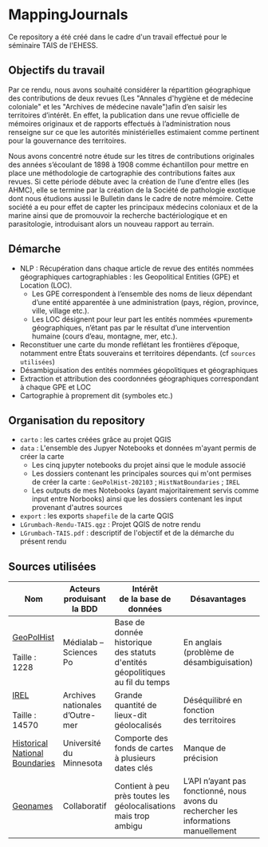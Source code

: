 # MappingJournals
Ce repository a été créé dans le cadre d'un travail effectué pour le séminaire TAIS de l'EHESS. 

## Objectifs du travail 


Par ce rendu, nous avons souhaité considérer la répartition géographique des contributions de deux revues (Les "Annales d'hygiène et de médecine coloniale" et les "Archives de médecine navale")afin d’en saisir les territoires d’intérêt. En effet, la publication dans une revue officielle de mémoires originaux et de rapports effectués à l’administration nous renseigne sur ce que les autorités ministérielles estimaient comme pertinent pour la gouvernance des territoires.

Nous avons concentré notre étude sur les titres de contributions originales des années s’écoulant de 1898 à 1908 comme échantillon pour mettre en place une méthodologie de cartographie des contributions faites aux revues. Si cette période débute avec la création de l’une d’entre elles (les AHMC), elle se termine par la création de la Société de pathologie exotique dont nous étudions aussi le Bulletin dans le cadre de notre mémoire. Cette société a eu pour effet de capter les principaux médecins coloniaux et de la marine ainsi que de promouvoir la recherche bactériologique et en parasitologie, introduisant alors un nouveau rapport au terrain.

## Démarche
* NLP : Récupération dans chaque article de revue des entités nommées géographiques cartographiables : les Geopolitical Entities (GPE) et Location (LOC).
  * Les GPE correspondent à l’ensemble des noms de lieux dépendant d’une entité apparentée à une administration (pays, région, province, ville, village etc.). 
  * Les LOC désignent pour leur part les entités nommées «purement» géographiques, n’étant pas par le résultat d’une intervention humaine (cours d’eau, montagne, mer, etc.).
* Reconstituer une carte du monde reflétant les frontières d’époque, notamment entre États souverains et territoires dépendants. (cf `sources utilisées`)
* Désambiguisation des entités nommées géopolitiques et géographiques
* Extraction et attribution des coordonnées géographiques correspondant à chaque GPE et LOC
* Cartographie à proprement dit (symboles etc.)

## Organisation du repository

* `carto` : les cartes créées grâce au projet QGIS
* `data` : L'ensemble des Jupyer Notebooks et données m'ayant permis de créer la carte
  * Les cinq jupyter notebooks du projet ainsi que le module associé
  * Les dossiers contenant les principales sources qui m'ont permises de créer la carte : `GeoPolHist-202103` ; `HistNatBoundaries` ; `IREL`
  * Les outputs de mes Notebooks (ayant majoritairement servis comme input entre Norbooks) ainsi que les dossiers contenant les input provenant d'autres sources
* `export` : les exports `shapefile` de la carte QGIS
* `LGrumbach-Rendu-TAIS.qgz` : Projet QGIS de notre rendu
* `LGrumbach-TAIS.pdf` : descriptif de l'objectif et de la démarche du présent rendu

## Sources utilisées 


| Nom                             	| Acteurs produisant la BDD       	| Intérêt<br>de la base de données                                                        	| Désavantages                                                                                	| Utilisé pour                                                    	|
|---------------------------------	|---------------------------------	|-----------------------------------------------------------------------------------------	|---------------------------------------------------------------------------------------------	|-----------------------------------------------------------------	|
| <a href="https://github.com/medialab/GeoPolHist.git"> GeoPolHist </a><br><br>Taille : 1228 	| Médialab – Sciences Po          	| Base de<br>donnée historique <br>des statuts d'entités géopolitiques<br>au fil du temps 	| En anglais <br>(problème de désambiguisation)                                               	| Fond de<br>carte<br><br>Désambiguisation<br><br>Géolocalisation 	|
| <a href="http://anom.archivesnationales.culture.gouv.fr/geo.php?ir=">IREL</a><br><br>Taille : 14570      	| Archives nationales d’Outre-mer 	| Grande<br>quantité de lieux-dit géolocalisés                                            	| Déséquilibré en fonction<br>des territoires                                                 	| Désambiguïsation<br><br>Géolocalisation                         	|
| <a href="https://www.arcgis.com/home/item.html?id=85e35d64d67f425c94ebca45dad6568a">Historical National Boundaries</a>  	| Université du Minnesota         	| Comporte des fonds de cartes à plusieurs dates clés                                     	| Manque de précision                                                                         	| Fond de<br>carte                                                	|
| <a href = "https://www.geonames.org" >Geonames </a>                         	| Collaboratif                    	| Contient à peu près toutes les<br>géolocalisations mais trop <br>ambigu                                       	| L’API n’ayant pas fonctionné, nous <br>avons du rechercher les informations<br>manuellement 	| Géolocalisation                                                 	|
